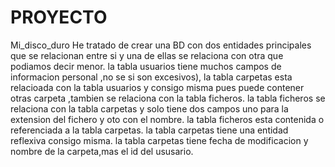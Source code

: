 # PROYECTO
Mi_disco_duro
He tratado de crear una BD con dos entidades principales que se relacionan entre si y una de ellas se relaciona con otra que podiamos decir menor.
la tabla usuarios tiene muchos campos de informacion personal ,no se si son excesivos),
la tabla carpetas esta relacioada con la tabla usuarios y consigo misma pues puede contener otras carpeta ,tambien se relaciona con la tabla ficheros.
la tabla ficheros se relaciona con la tabla carpetas y solo tiene dos campos uno para la extension del fichero y oto con el nombre.
la tabla ficheros esta contenida o referenciada a la tabla carpetas.
la tabla carpetas tiene una entidad reflexiva consigo misma.
la tabla carpetas tiene fecha de modificacion y nombre de la carpeta,mas el id del ususario.



